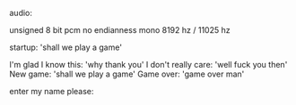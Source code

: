 audio:

unsigned 8 bit pcm
no endianness
mono
8192 hz / 11025 hz

startup: 'shall we play a game'

I'm glad I know this: 'why thank you'
I don't really care: 'well fuck you then'
New game: 'shall we play a game'
Game over: 'game over man'

enter my name please: 
